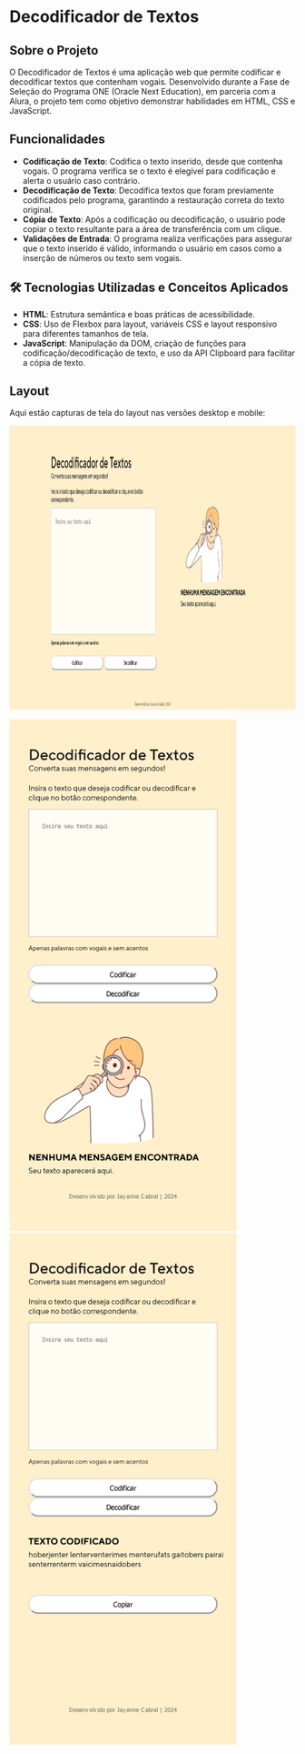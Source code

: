 # Decodificador de Textos

## Sobre o Projeto

O Decodificador de Textos é uma aplicação web que permite codificar e decodificar textos que contenham vogais. Desenvolvido durante a Fase de Seleção do Programa ONE (Oracle Next Education), em parceria com a Alura, o projeto tem como objetivo demonstrar habilidades em HTML, CSS e JavaScript.

## Funcionalidades

 - **Codificação de Texto**: Codifica o texto inserido, desde que contenha vogais. O programa verifica se o texto é elegível para codificação e alerta o usuário caso contrário.
- **Decodificação de Texto**: Decodifica textos que foram previamente codificados pelo programa, garantindo a restauração correta do texto original.
- **Cópia de Texto**: Após a codificação ou decodificação, o usuário pode copiar o texto resultante para a área de transferência com um clique.
- **Validações de Entrada**: O programa realiza verificações para assegurar que o texto inserido é válido, informando o usuário em casos como a inserção de números ou texto sem vogais.

## 🛠 Tecnologias Utilizadas e Conceitos Aplicados

- **HTML**: Estrutura semântica e boas práticas de acessibilidade.
- **CSS**: Uso de Flexbox para layout, variáveis CSS e layout responsivo para diferentes tamanhos de tela.
- **JavaScript**: Manipulação da DOM, criação de funções para codificação/decodificação de texto, e uso da API Clipboard para facilitar a cópia de texto.

## Layout
Aqui estão capturas de tela do layout nas versões desktop e mobile:

<img src="https://github.com/jay4nne/decodificador-texto/blob/main/assets/decodificador-desktop.png?raw=true" width="1000" height="500">

<img src="https://github.com/jay4nne/decodificador-texto/blob/main/assets/decodificador-mobile.png?raw=true" width="400" height="900"> <img src="https://github.com/jay4nne/decodificador-texto/blob/main/assets/decodificador-mobile2.png?raw=true" width="400" height="900">
